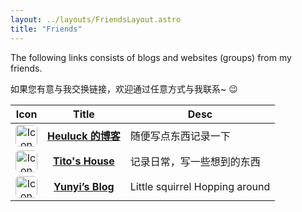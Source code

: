 ```yaml
---
layout: ../layouts/FriendsLayout.astro
title: "Friends"
---
```


The following links consists of blogs and websites (groups) from my friends.

如果您有意与我交换链接，欢迎通过任意方式与我联系~ 😉

|                                                      Icon                                                      |                      Title                       | Desc                           |
| :------------------------------------------------------------------------------------------------------------: | :----------------------------------------------: | ------------------------------ |
| <img src="../../assets/friends/heuluck.jpg" width="35px" height="35px" style="border-radius: 6px;" alt="Icon"> |    [**Heuluck 的博客**](https://heuluck.top/)    | 随便写点东西记录一下           |
| <img src="../../assets/friends/tito_xd.jpg" width="35px" height="35px" style="border-radius: 6px;" alt="Icon"> |   [**Tito's House**](https://t.me/tito_house)    | 记录日常，写一些想到的东西     |
|  <img src="../../assets/friends/yunyi.png" width="35px" height="35px" style="border-radius: 6px;" alt="Icon">  | [**Yunyi’s Blog**](https://www.yunyitang.me/zh/) | Little squirrel Hopping around |
